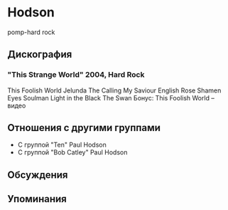 # Hodson

pomp-hard rock

## Дискография

### "This Strange World" 2004, Hard Rock

This Foolish World 
Jelunda 
The Calling 
My Saviour 
English Rose 
Shamen Eyes 
Soulman 
Light in the Black 
The Swan 
Бонус:
This Foolish World – видео


## Отношения с другими группами

* C группой "Ten" Paul Hodson
* C группой "Bob Catley" Paul Hodson

## Обсуждения


## Упоминания

